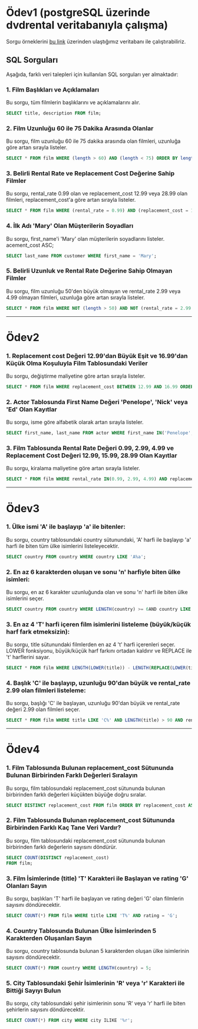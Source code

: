 # Ödev1 (postgreSQL üzerinde dvdrental veritabanıyla çalışma) 
Sorgu örneklerini [bu link](https://neon.tech/postgresql/postgresql-getting-started/postgresql-sample-database) üzerinden ulaştığımız veritabanı ile çalıştırabiliriz.

## SQL Sorguları

Aşağıda, farklı veri talepleri için kullanılan SQL sorguları yer almaktadır:

### 1. Film Başlıkları ve Açıklamaları
Bu sorgu, tüm filmlerin başlıklarını ve açıklamalarını alır.
 ```sql 
 SELECT title, description FROM film; 
 ```

### 2. Film Uzunluğu 60 ile 75 Dakika Arasında Olanlar
Bu sorgu, film uzunluğu 60 ile 75 dakika arasında olan filmleri, uzunluğa göre artan sırayla listeler.
 ```sql 
 SELECT * FROM film WHERE (length > 60) AND (length < 75) ORDER BY length ASC;
 ```

### 3. Belirli Rental Rate ve Replacement Cost Değerine Sahip Filmler
Bu sorgu, rental_rate 0.99 olan ve replacement_cost 12.99 veya 28.99 olan filmleri, replacement_cost'a göre artan sırayla listeler.
```sql
SELECT * FROM film WHERE (rental_rate = 0.99) AND (replacement_cost = 12.99) OR (replacement_cost = 28.99) ORDER BY replacement_cost ASC;
```

### 4. İlk Adı 'Mary' Olan Müşterilerin Soyadları
Bu sorgu, first_name'i 'Mary' olan müşterilerin soyadlarını listeler.
acement_cost ASC;
```sql
SELECT last_name FROM customer WHERE first_name = 'Mary';
```

### 5. Belirli Uzunluk ve Rental Rate Değerine Sahip Olmayan Filmler
Bu sorgu, film uzunluğu 50'den büyük olmayan ve rental_rate 2.99 veya 4.99 olmayan filmleri, uzunluğa göre artan sırayla listeler.
```sql
SELECT * FROM film WHERE NOT (length > 50) AND NOT (rental_rate = 2.99 OR rental_rate = 4.99) ORDER BY length ASC;
```

***
# Ödev2

### 1. Replacement cost Değeri 12.99'dan Büyük Eşit ve 16.99'dan Küçük Olma Koşuluyla Film Tablosundaki Veriler
Bu sorgu, değiştirme maliyetine göre artan sırayla listeler.
```sql
SELECT * FROM film WHERE replacement_cost BETWEEN 12.99 AND 16.99 ORDER BY replacement_cost ASC;
```

### 2. Actor Tablosunda First Name Değeri 'Penelope', 'Nick' veya 'Ed' Olan Kayıtlar
Bu sorgu, isme göre alfabetik olarak artan sırayla listeler.
```sql
SELECT first_name, last_name FROM actor WHERE first_name IN('Penelope', 'Nick', 'Ed') ORDER BY first_name ASC;
```

### 3. Film Tablosunda Rental Rate Değeri 0.99, 2.99, 4.99 ve Replacement Cost Değeri 12.99, 15.99, 28.99 Olan Kayıtlar
Bu sorgu, kiralama maliyetine göre artan sırayla listeler.
```sql
SELECT * FROM film WHERE rental_rate IN(0.99, 2.99, 4.99) AND replacement_cost IN(12.99, 15.99, 28.99) ORDER BY rental_rate ASC;
```
***

# Ödev3

### 1. Ülke ismi 'A' ile başlayıp 'a' ile bitenler:
Bu sorgu, country tablosundaki country sütunundaki, 'A' harfi ile başlayıp 'a' harfi ile biten tüm ülke isimlerini listeleyecektir.
```sql
SELECT country FROM country WHERE country LIKE 'A%a';
```

### 2. En az 6 karakterden oluşan ve sonu 'n' harfiyle biten ülke isimleri:
Bu sorgu, en az 6 karakter uzunluğunda olan ve sonu 'n' harfi ile biten ülke isimlerini seçer.
```sql
SELECT country FROM country WHERE LENGTH(country) >= 6AND country LIKE '%n';
```

### 3. En az 4 'T' harfi içeren film isimlerini listeleme (büyük/küçük harf fark etmeksizin):
Bu sorgu, title sütunundaki filmlerden en az 4 't' harfi içerenleri seçer. LOWER fonksiyonu, büyük/küçük harf farkını ortadan kaldırır ve REPLACE ile 't' harflerini sayar.
```sql
SELECT * FROM film WHERE LENGTH(LOWER(title)) - LENGTH(REPLACE(LOWER(title), 't', '')) >= 4;
```

### 4. Başlık 'C' ile başlayıp, uzunluğu 90'dan büyük ve rental_rate 2.99 olan filmleri listeleme:
Bu sorgu, başlığı 'C' ile başlayan, uzunluğu 90'dan büyük ve rental_rate değeri 2.99 olan filmleri seçer.
```sql
SELECT * FROM film WHERE title LIKE 'C%' AND LENGTH(title) > 90 AND rental_rate = 2.99;
```
***

# Ödev4

### 1. Film Tablosunda Bulunan replacement_cost Sütununda Bulunan Birbirinden Farklı Değerleri Sıralayın
Bu sorgu, film tablosundaki replacement_cost sütununda bulunan birbirinden farklı değerleri küçükten büyüğe doğru sıralar. 
```sql
SELECT DISTINCT replacement_cost FROM film ORDER BY replacement_cost ASC;
```

### 2. Film Tablosunda Bulunan replacement_cost Sütununda Birbirinden Farklı Kaç Tane Veri Vardır?
Bu sorgu, film tablosundaki replacement_cost sütununda bulunan birbirinden farklı değerlerin sayısını döndürür.
```sql
SELECT COUNT(DISTINCT replacement_cost) 
FROM film;
```

### 3. Film İsimlerinde (title) 'T' Karakteri ile Başlayan ve rating 'G' Olanları Sayın
Bu sorgu, başlıkları 'T' harfi ile başlayan ve rating değeri 'G' olan filmlerin sayısını döndürecektir.
```sql
SELECT COUNT(*) FROM film WHERE title LIKE 'T%' AND rating = 'G';
```

### 4. Country Tablosunda Bulunan Ülke İsimlerinden 5 Karakterden Oluşanları Sayın
Bu sorgu, country tablosunda bulunan 5 karakterden oluşan ülke isimlerinin sayısını döndürecektir.
```sql
SELECT COUNT(*) FROM country WHERE LENGTH(country) = 5;
```

### 5. City Tablosundaki Şehir İsimlerinin 'R' veya 'r' Karakteri ile Bittiği Sayıyı Bulun
Bu sorgu, city tablosundaki şehir isimlerinin sonu 'R' veya 'r' harfi ile biten şehirlerin sayısını döndürecektir.
```sql
SELECT COUNT(*) FROM city WHERE city ILIKE '%r';
```


